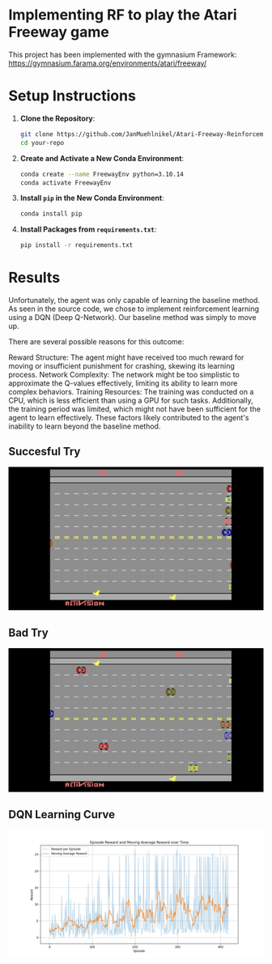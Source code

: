 # Implementing RF to play the Atari Freeway game

This project has been implemented with the gymnasium Framework: https://gymnasium.farama.org/environments/atari/freeway/

# Setup Instructions

1. **Clone the Repository**:
    ```bash
    git clone https://github.com/JanMuehlnikel/Atari-Freeway-Reinforcement-Learning
    cd your-repo
    ```

2. **Create and Activate a New Conda Environment**:
    ```bash
    conda create --name FreewayEnv python=3.10.14
    conda activate FreewayEnv
    ```

3. **Install `pip` in the New Conda Environment**:
    ```bash
    conda install pip
    ```

4. **Install Packages from `requirements.txt`**:
    ```bash
    pip install -r requirements.txt
    ```

# Results

Unfortunately, the agent was only capable of learning the baseline method. As seen in the source code, we chose to implement reinforcement learning using a DQN (Deep Q-Network). Our baseline method was simply to move up.

There are several possible reasons for this outcome:

Reward Structure: The agent might have received too much reward for moving or insufficient punishment for crashing, skewing its learning process.
Network Complexity: The network might be too simplistic to approximate the Q-values effectively, limiting its ability to learn more complex behaviors.
Training Resources: The training was conducted on a CPU, which is less efficient than using a GPU for such tasks. Additionally, the training period was limited, which might not have been sufficient for the agent to learn effectively.
These factors likely contributed to the agent's inability to learn beyond the baseline method.

## Succesful Try
![Suc](succesful_try.gif)

## Bad Try
![Bad](bad_try.gif)

## DQN Learning Curve

![Rewards](freeway/dqn/figures/v_20.2/rewards_figure.png)

